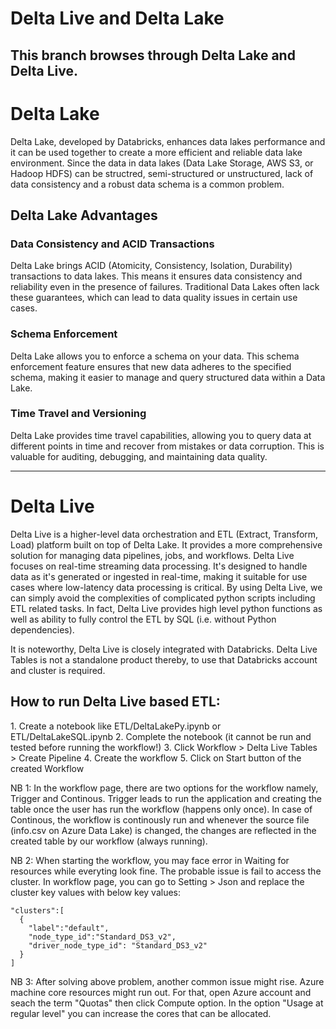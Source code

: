 # Delta Live and Delta Lake

This branch browses through Delta Lake and Delta Live.
---------------------------------------------------------------------
<h1>Delta Lake</h1>
Delta Lake, developed by Databricks, enhances data lakes performance and it can be used together to create a more efficient and reliable data lake environment. Since the data in data lakes (Data Lake Storage, AWS S3, or Hadoop HDFS) can be structred, semi-structured or unstructured, lack of data consistency and a robust data schema is a common problem. 

<h2>Delta Lake Advantages</h2>
<h3>Data Consistency and ACID Transactions</h3>
Delta Lake brings ACID (Atomicity, Consistency, Isolation, Durability) transactions to data lakes. This means it ensures data consistency and reliability even in the presence of failures. Traditional Data Lakes often lack these guarantees, which can lead to data quality issues in certain use cases.

<h3>Schema Enforcement</h3>
Delta Lake allows you to enforce a schema on your data. This schema enforcement feature ensures that new data adheres to the specified schema, making it easier to manage and query structured data within a Data Lake.

<h3>Time Travel and Versioning</h3>
Delta Lake provides time travel capabilities, allowing you to query data at different points in time and recover from mistakes or data corruption. This is valuable for auditing, debugging, and maintaining data quality.

<hr>
<h1>Delta Live</h1>
Delta Live is a higher-level data orchestration and ETL (Extract, Transform, Load) platform built on top of Delta Lake. It provides a more comprehensive solution for managing data pipelines, jobs, and workflows.
Delta Live focuses on real-time streaming data processing. It's designed to handle data as it's generated or ingested in real-time, making it suitable for use cases where low-latency data processing is critical. By using Delta Live, we can simply avoid the complexities of complicated python scripts including ETL related tasks. In fact, Delta Live provides high level python functions as well as ability to fully control the ETL by SQL (i.e. without Python dependencies). 

It is noteworthy, Delta Live is closely integrated with Databricks. Delta Live Tables is not a standalone product thereby, to use that Databricks account and cluster is required.

<h2>How to run Delta Live based ETL:</h2>
1. Create a notebook like ETL/DeltaLakePy.ipynb or ETL/DeltaLakeSQL.ipynb
2. Complete the notebook (it cannot be run and tested before running the workflow!)
3. Click Workflow > Delta Live Tables > Create Pipeline
4. Create the workflow
5. Click on Start button of the created Workflow


<p>
NB 1: In the workflow page, there are two options for the workflow namely, Trigger and Continous. Trigger leads to run the application and creating the table once the user has run the workflow (happens only once). In case of Continous, the workflow is continously run and whenever the source file (info.csv on Azure Data Lake) is changed, the changes are reflected in the created table by our workflow (always running).
</p>
<p> 
NB 2: When starting the workflow, you may face error in Waiting for resources while everyting look fine. The probable issue is fail to access the cluster. In workflow page, you can go to Setting > Json and replace the cluster key values with below key values:

```
"clusters":[
  {
    "label":"default",
    "node_type_id":"Standard_DS3_v2",
    "driver_node_type_id": "Standard_DS3_v2"
  }
]
```
</p>
<p>
NB 3: After solving above problem, another common issue might rise. Azure machine core resources might run out. For that, open Azure account and seach the term "Quotas" then click Compute option. In the option "Usage at regular level" you can increase the cores that can be allocated.   
</p>
